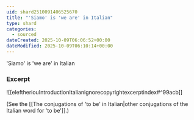 ```yaml
---
uid: shard2510091406525670
title: "'Siamo' is 'we are' in Italian"
type: shard
categories:
  - sourced
dateCreated: 2025-10-09T06:06:52+00:00
dateModified: 2025-10-09T06:10:14+00:00
---
```

'Siamo' is 'we are' in Italian

### Excerpt
![[eleftheriouIntroductionItalianignorecopyrightexcerptindex#^99acb]]

 (See the [[The conjugations of 'to be' in Italian|other conjugations of the Italian word for 'to be']].)